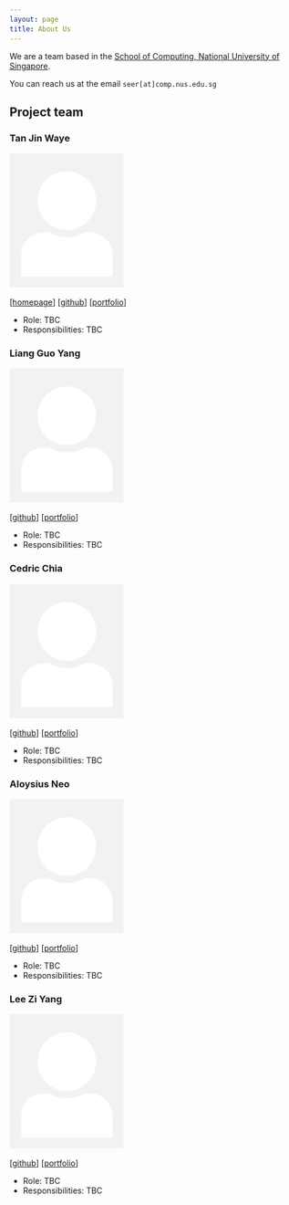 ```yaml
---
layout: page
title: About Us
---
```


We are a team based in the [School of Computing, National University of Singapore](http://www.comp.nus.edu.sg).

You can reach us at the email `seer[at]comp.nus.edu.sg`

## Project team

### Tan Jin Waye

<img src="images/tan-jin-waye.png" width="200px">

[[homepage](http://www.comp.nus.edu.sg/~damithch)]
[[github](https://github.com/Tan-Jin-Waye)]
[[portfolio](team/johndoe.md)]

* Role: TBC
* Responsibilities: TBC

### Liang Guo Yang

<img src="images/lianguoyang.png" width="200px">

[[github](http://github.com/LianGuoYang)]
[[portfolio](team/lianguoyang.md)]

* Role: TBC
* Responsibilities: TBC

### Cedric Chia

<img src="images/cedricchia123.png" width="200px">

[[github](http://github.com/CedricChia123)] [[portfolio](team/johndoe.md)]

* Role: TBC
* Responsibilities: TBC

### Aloysius Neo

<img src="images/aloynz.png" width="200px">

[[github](http://github.com/Aloynz)]
[[portfolio](team/johndoe.md)]

* Role: TBC
* Responsibilities: TBC

### Lee Zi Yang

<img src="images/zylee348.png" width="200px">

[[github](http://github.com/zylee348)]
[[portfolio](team/johndoe.md)]

* Role: TBC
* Responsibilities: TBC
